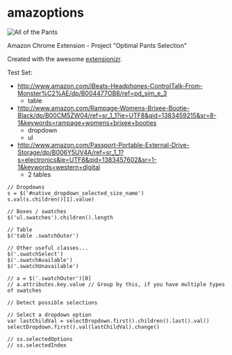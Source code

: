 amazoptions
===========

![All of the Pants](http://i.imgflip.com/4jxpi.jpg)

Amazon Chrome Extension - Project "Optimal Pants Selection"

Created with the awesome [extensionizr](http://extensionizr.com).

Test Set:

- http://www.amazon.com/iBeats-Headphones-ControlTalk-From-Monster%C2%AE/dp/B004477OB8/ref=pd_sim_e_3
    - table
- http://www.amazon.com/Rampage-Womens-Brixee-Bootie-Black/dp/B00CM5ZW04/ref=sr_1_1?ie=UTF8&qid=1383459215&sr=8-1&keywords=rampage+womens+brixee+booties
    - dropdown
    - ul
- http://www.amazon.com/Passport-Portable-External-Drive-Storage/dp/B006Y5UV4A/ref=sr_1_1?s=electronics&ie=UTF8&qid=1383457602&sr=1-1&keywords=western+digital
    - 2 tables


```
// Dropdowns
s = $('#native_dropdown_selected_size_name')
s.val(s.children()[1].value)

// Boxes / swatches
$('ul.swatches').children().length

// Table
$('table .swatchOuter')

// Other useful classes...
$('.swatchSelect')
$('.swatchAvailable')
$('.swatchUnavailable')
```

```
// a = $('.swatchOuter')[0]
// a.attributes.key.value // Group by this, if you have multiple types of swatches

// Detect possible selections

// Select a dropdown option
var lastChildVal = selectDropdown.first().children().last().val()
selectDropdown.first().val(lastChildVal).change()

// ss.selectedOptions
// ss.selectedIndex
```